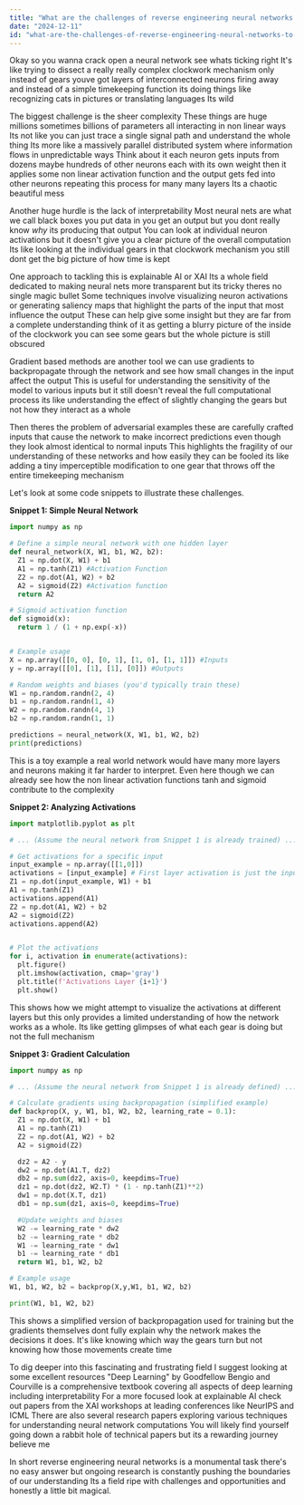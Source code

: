 ```yaml
---
title: "What are the challenges of reverse engineering neural networks to fully understand their computations?"
date: "2024-12-11"
id: "what-are-the-challenges-of-reverse-engineering-neural-networks-to-fully-understand-their-computations"
---
```


Okay so you wanna crack open a neural network see whats ticking right  It's like trying to dissect a really really complex clockwork mechanism only instead of gears youve got layers of interconnected neurons firing away  and instead of a simple timekeeping function its doing things like recognizing cats in pictures or translating languages  Its wild

The biggest challenge is the sheer complexity  These things are huge  millions sometimes billions of parameters all interacting in non linear ways  Its not like you can just trace a single signal path and understand the whole thing  Its more like a massively parallel distributed system where information flows in unpredictable ways  Think about it  each neuron gets inputs from dozens maybe hundreds of other neurons each with its own weight  then it applies some non linear activation function  and the output gets fed into other neurons  repeating this process for many many layers  Its a chaotic beautiful mess

Another huge hurdle is the lack of interpretability  Most neural nets are what we call black boxes  you put data in you get an output but you dont really know *why* its producing that output  You can look at individual neuron activations but it doesn't give you a clear picture of the overall computation  Its like looking at the individual gears in that clockwork mechanism you still dont get the big picture of how time is kept

One approach to tackling this is explainable AI or XAI  Its a whole field dedicated to making neural nets more transparent  but its tricky  theres no single magic bullet  Some techniques involve visualizing neuron activations or generating saliency maps that highlight the parts of the input that most influence the output  These can help give some insight but they are far from a complete understanding  think of it as getting a blurry picture of the inside of the clockwork  you can see some gears but the whole picture is still obscured

Gradient based methods are another tool  we can use gradients to backpropagate through the network and see how small changes in the input affect the output  This is useful for understanding the sensitivity of the model to various inputs but it still doesn't reveal the full computational process its like understanding the effect of slightly changing the gears but not how they interact as a whole

Then theres the problem of adversarial examples  these are carefully crafted inputs that cause the network to make incorrect predictions even though they look almost identical to normal inputs  This highlights the fragility of our understanding of these networks and how easily they can be fooled  its like adding a tiny imperceptible modification to one gear that throws off the entire timekeeping mechanism

Let's look at some code snippets to illustrate these challenges.

**Snippet 1:  Simple Neural Network**

```python
import numpy as np

# Define a simple neural network with one hidden layer
def neural_network(X, W1, b1, W2, b2):
  Z1 = np.dot(X, W1) + b1
  A1 = np.tanh(Z1) #Activation Function
  Z2 = np.dot(A1, W2) + b2
  A2 = sigmoid(Z2) #Activation function
  return A2

# Sigmoid activation function
def sigmoid(x):
  return 1 / (1 + np.exp(-x))


# Example usage
X = np.array([[0, 0], [0, 1], [1, 0], [1, 1]]) #Inputs
y = np.array([[0], [1], [1], [0]]) #Outputs

# Random weights and biases (you'd typically train these)
W1 = np.random.randn(2, 4)
b1 = np.random.randn(1, 4)
W2 = np.random.randn(4, 1)
b2 = np.random.randn(1, 1)

predictions = neural_network(X, W1, b1, W2, b2)
print(predictions)

```

This is a toy example  a real world network would have many more layers and neurons making it far harder to interpret.  Even here though we can already see how the non linear activation functions  tanh and sigmoid  contribute to the complexity

**Snippet 2:  Analyzing Activations**

```python
import matplotlib.pyplot as plt

# ... (Assume the neural network from Snippet 1 is already trained) ...

# Get activations for a specific input
input_example = np.array([[1,0]])
activations = [input_example] # First layer activation is just the input
Z1 = np.dot(input_example, W1) + b1
A1 = np.tanh(Z1)
activations.append(A1)
Z2 = np.dot(A1, W2) + b2
A2 = sigmoid(Z2)
activations.append(A2)


# Plot the activations
for i, activation in enumerate(activations):
  plt.figure()
  plt.imshow(activation, cmap='gray')
  plt.title(f'Activations Layer {i+1}')
  plt.show()
```

This shows how we might attempt to visualize the activations at different layers  but this only provides a limited understanding of how the network works as a whole.  Its like getting glimpses of what each gear is doing  but not the full mechanism

**Snippet 3: Gradient Calculation**

```python
import numpy as np

# ... (Assume the neural network from Snippet 1 is already defined) ...

# Calculate gradients using backpropagation (simplified example)
def backprop(X, y, W1, b1, W2, b2, learning_rate = 0.1):
  Z1 = np.dot(X, W1) + b1
  A1 = np.tanh(Z1)
  Z2 = np.dot(A1, W2) + b2
  A2 = sigmoid(Z2)

  dz2 = A2 - y
  dw2 = np.dot(A1.T, dz2)
  db2 = np.sum(dz2, axis=0, keepdims=True)
  dz1 = np.dot(dz2, W2.T) * (1 - np.tanh(Z1)**2)
  dw1 = np.dot(X.T, dz1)
  db1 = np.sum(dz1, axis=0, keepdims=True)

  #Update weights and biases
  W2 -= learning_rate * dw2
  b2 -= learning_rate * db2
  W1 -= learning_rate * dw1
  b1 -= learning_rate * db1
  return W1, b1, W2, b2

# Example usage
W1, b1, W2, b2 = backprop(X,y,W1, b1, W2, b2)

print(W1, b1, W2, b2)
```

This shows a simplified version of backpropagation used for training  but the gradients themselves dont fully explain why the network makes the decisions it does. It's like knowing which way the gears turn but not knowing how those movements create time

To dig deeper into this fascinating and frustrating field  I suggest looking at some excellent resources  "Deep Learning" by Goodfellow Bengio and Courville is a comprehensive textbook covering all aspects of deep learning including interpretability  For a more focused look at explainable AI check out papers from the XAI workshops at leading conferences like NeurIPS and ICML  There are also several research papers exploring various techniques for understanding neural network computations  You will likely find yourself going down a rabbit hole of technical papers but its a rewarding journey believe me


In short reverse engineering neural networks is a monumental task  there's no easy answer  but ongoing research is constantly pushing the boundaries of our understanding  Its a field ripe with challenges and opportunities  and honestly a little bit magical.
